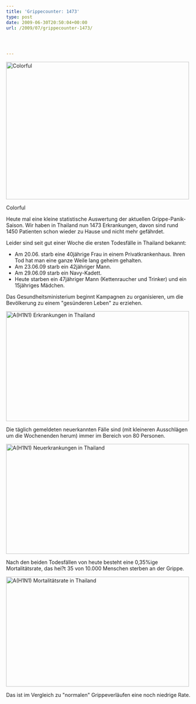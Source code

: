 ```yaml
---
title: 'Grippecounter: 1473'
type: post
date: 2009-06-30T20:50:04+00:00
url: /2009/07/grippecounter-1473/




---
```

<div class="flickr">
  <a href="http://www.flickr.com/photos/schreibblogade/3672375340/" title="Colorful by Patrick Kollitsch, on Flickr"><img src="//farm3.static.flickr.com/2433/3672375340_8d651c3589.jpg" width="500" height="375" alt="Colorful" /></a></p>

  <p>
    Colorful
  </p>
</div>

Heute mal eine kleine statistische Auswertung der aktuellen Grippe-Panik-Saison. Wir haben in Thailand nun 1473 Erkrankungen, davon sind rund 1450 Patienten schon wieder zu Hause und nicht mehr gefährdet.

Leider sind seit gut einer Woche die ersten Todesfälle in Thailand bekannt:

  * Am 20.06. starb eine 40jährige Frau in einem Privatkrankenhaus. Ihren Tod hat man eine ganze Weile lang geheim gehalten.
  * Am 23.06.09 starb ein 42jähriger Mann.
  * Am 29.06.09 starb ein Navy-Kadett.
  * Heute starben ein 47jähriger Mann (Kettenraucher und Trinker) und ein 15jähriges Mädchen.

Das Gesundheitsministerium beginnt Kampagnen zu organisieren, um die Bevölkerung zu einem "gesünderen Leben" zu erziehen.

<div class="flickr">
  <img src="/system/graphs/1781-1.php" style="width:500px;height:300px;" alt="A(H1N1) Erkrankungen in Thailand" />
</div>

Die täglich gemeldeten neuerkannten Fälle sind (mit kleineren Ausschlägen um die Wochenenden herum) immer im Bereich von 80 Personen.

<div class="flickr">
  <img src="/system/graphs/1781-2.php" style="width:500px;height:300px;" alt="A(H1N1) Neuerkrankungen in Thailand" />
</div>

Nach den beiden Todesfällen von heute besteht eine 0,35%ige Mortalitätsrate, das hei?t 35 von 10.000 Menschen sterben an der Grippe.

<div class="flickr">
  <img src="/system/graphs/1781-3.php" style="width:500px;height:300px;" alt="A(H1N1) Mortalitätsrate in Thailand" />
</div>

Das ist im Vergleich zu "normalen" Grippeverläufen eine noch niedrige Rate.
